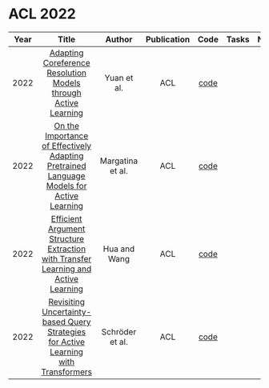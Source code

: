 # ACL 2022

| Year |                                                       Title                                                       |   Author    | Publication | Code | Tasks | Notes | Datasets| Notions |
|:----:|:-----------------------------------------------------------------------------------------------------------------:|:-----------:|:-----------:|:----:|:----:|:-----:|:-----:|:-----:|
| 2022 |              [Adapting Coreference Resolution Models through Active Learning](https://aclanthology.org/2022.acl-long.519/)              |   Yuan et al.    |     ACL     |   [code](https://github.com/forest-snow/incremental-coref)    |      |       |
| 2022 | [On the Importance of Effectively Adapting Pretrained Language Models for Active Learning](https://aclanthology.org/2022.acl-short.93/) | Margatina et al. |     ACL     | [code](https://github.com/mourga/contrastive-active-learning) |      |       |
| 2022 |  [Efficient Argument Structure Extraction with Transfer Learning and Active Learning](https://aclanthology.org/2022.findings-acl.36/)   |   Hua and Wang   |     ACL     |      [code](https://xinyuhua.github.io/Resources/acl22/)      |      |       |
| 2022 | [Revisiting Uncertainty-based Query Strategies for Active Learning with Transformers](https://aclanthology.org/2022.findings-acl.172/)  | Schröder et al.  |     ACL     |          [code](https://github.com/webis-de/acl-22)           |      |       |
